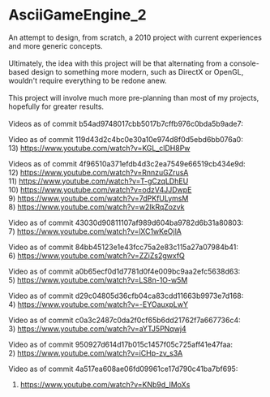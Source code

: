 # AsciiGameEngine_2
An attempt to design, from scratch, a 2010 project with current experiences and more generic concepts.<br>
<br>
Ultimately, the idea with this project will be that alternating from a console-based design to something more modern, such as DirectX or OpenGL, wouldn't require everything to be redone anew.<br>
<br>
This project will involve much more pre-planning than most of my projects, hopefully for greater results.<br>
<br>
Videos as of commit b54ad9748017cbb5017b7cffb976c0bda5b9ade7:<br>

Video as of commit 119d43d2c4bc0e30a10e974d8f0d5ebd6bb076a0:<br>
13) https://www.youtube.com/watch?v=KGL_clDH8Pw<br>

Videos as of commit 4f96510a371efdb4d3c2ea7549e66519cb434e9d:<br>
12) https://www.youtube.com/watch?v=RnnzuGZrusA<br>
11) https://www.youtube.com/watch?v=T-gCzqLDhEU<br>
10) https://www.youtube.com/watch?v=odzV4JJDwpE<br>
9) https://www.youtube.com/watch?v=7dPKfULymsM<br>
8) https://www.youtube.com/watch?v=w2IkRqZozvk<br>

Video as of commit 43030d90811107af989d604ba9782d6b31a80803:<br>
7) https://www.youtube.com/watch?v=lXC1wKeOjlA<br>

Video as of commit 84bb45123e1e43fcc75a2e83c115a27a07984b41:<br>
6) https://www.youtube.com/watch?v=ZZiZs2gwxfQ<br>

Video as of commit a0b65ecf0d1d7781d0f4e009bc9aa2efc5638d63:<br>
5) https://www.youtube.com/watch?v=LS8n-1O-w5M<br>

Video as of commit d29c04805d36cfb04ca83cdd11663b9973e7d168:<br>
4) https://www.youtube.com/watch?v=-EYOauxpLwY<br>

Video as of commit c0a3c2487c0da2f0cf65b6dd21762f7a667736c4:<br>
3) https://www.youtube.com/watch?v=aYTJ5PNqwj4<br>

Video as of commit 950927d614d17b015c1457f05c725aff41e47faa:<br>
2) https://www.youtube.com/watch?v=iCHp-zv_s3A<br>

Video as of commit 4a517ea608ae06fd09961ce17d790c41ba7bf695:<br>
1) https://www.youtube.com/watch?v=KNb9d_IMoXs
